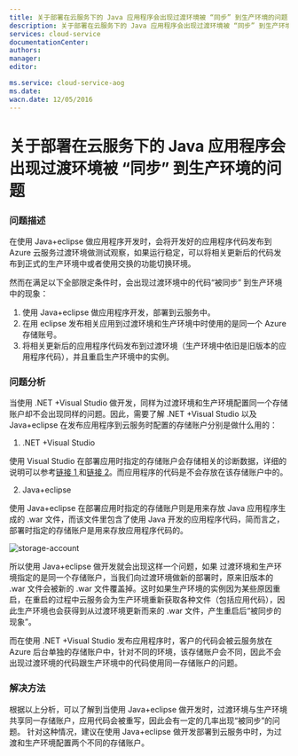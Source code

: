 ```yaml
---
title: 关于部署在云服务下的 Java 应用程序会出现过渡环境被 “同步” 到生产环境的问题
description: 关于部署在云服务下的 Java 应用程序会出现过渡环境被 “同步” 到生产环境的问题
services: cloud-service
documentationCenter: 
authors: 
manager: 
editor: 

ms.service: cloud-service-aog
ms.date: 
wacn.date: 12/05/2016
---
```


# 关于部署在云服务下的 Java 应用程序会出现过渡环境被 “同步” 到生产环境的问题 #

### 问题描述 ###

在使用 Java+eclipse 做应用程序开发时，会将开发好的应用程序代码发布到 Azure 云服务过渡环境做测试观察，如果运行稳定，可以将相关更新后的代码发布到正式的生产环境中或者使用交换的功能切换环境。

然而在满足以下全部限定条件时，会出现过渡环境中的代码“被同步” 到生产环境中的现象：

1. 使用 Java+eclipse 做应用程序开发，部署到云服务中。
2. 在用 eclipse 发布相关应用到过渡环境和生产环境中时使用的是同一个 Azure 存储账号。
3. 将相关更新后的应用程序代码发布到过渡环境（生产环境中依旧是旧版本的应用程序代码），并且重启生产环境中的实例。

### 问题分析 ###

当使用 .NET +Visual Studio 做开发，同样为过渡环境和生产环境配置同一个存储账户却不会出现同样的问题。因此，需要了解 .NET +Visual Studio 以及 Java+eclipse 在发布应用程序到云服务时配置的存储账户分别是做什么用的：

1. .NET +Visual Studio

 使用 Visual Studio 在部署应用时指定的存储账户会存储相关的诊断数据，详细的说明可以参考[链接 1 ](./cloud-services/cloud-services-dotnet-diagnostics-storage.md)和[链接 2](./cloud-services/cloud-services-dotnet-diagnostics.md)。而应用程序的代码是不会存放在该存储账户中的。 

2. Java+eclipse

 使用 Java+eclipse 在部署应用时指定的存储账户则是用来存放 Java 应用程序生成的 .war 文件，而该文件里包含了使用 Java 开发的应用程序代码，简而言之，部署时指定的存储账户是用来存放应用程序代码的。

 ![storage-account](./media/aog-cloud-services-qa-java-deploy-environment-error/storage-account.jpg)

所以使用 Java+eclipse 做开发就会出现这样一个问题，如果 过渡环境和生产环境指定的是同一个存储账户，当我们向过渡环境做新的部署时，原来旧版本的 .war 文件会被新的 .war 文件覆盖掉。这时如果生产环境的实例因为某些原因重启，在重启的过程中云服务会为生产环境重新获取各种文件（包括应用代码），因此生产环境也会获得到从过渡环境更新而来的 .war 文件，产生重启后“被同步的现象”。

而在使用 .NET +Visual Studio 发布应用程序时，客户的代码会被云服务放在 Azure 后台单独的存储账户中，针对不同的环境，该存储账户会不同，因此不会出现过渡环境的代码跟生产环境中的代码使用同一存储账户的问题。

### 解决方法 ###

根据以上分析，可以了解到当使用 Java+eclipse 做开发时，过渡环境与生产环境共享同一存储账户，应用代码会被重写，因此会有一定的几率出现“被同步”的问题。
针对这种情况，建议在使用 Java+eclipse 做开发部署到云服务中时，为过渡和生产环境配置两个不同的存储账户。